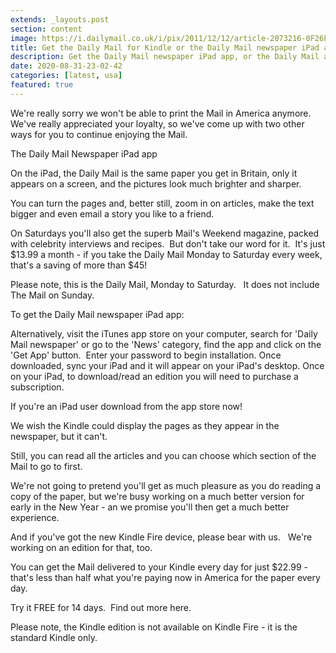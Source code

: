 ```yaml
---
extends: _layouts.post
section: content
image: https://i.dailymail.co.uk/i/pix/2011/12/12/article-2073216-0F26F9A700000578-149_1024x615_large.jpg 
title: Get the Daily Mail for Kindle or the Daily Mail newspaper iPad app 
description: Get the Daily Mail newspaper iPad app, or the Daily Mail and Mail on Sunday for Kindle - and save money! 
date: 2020-08-31-23-02-42 
categories: [latest, usa] 
featured: true 
--- 
```



We're really sorry we won't be able to print the Mail in America anymore.   We've really appreciated your loyalty, so we've come up with two other ways for you to continue enjoying the Mail. 

 

The Daily Mail Newspaper iPad app 

On the iPad, the Daily Mail is the same paper you get in Britain, only it appears on a screen, and the pictures look much brighter and sharper.   

You can turn the pages and, better still, zoom in on articles, make the text bigger and even email a story you like to a friend.  

On Saturdays you'll also get the superb Mail's Weekend magazine, packed with celebrity interviews and recipes.  But don't take our word for it.  It's just $13.99 a month - if you take the Daily Mail Monday to Saturday every week, that's a saving of more than $45! 

Please note, this is the Daily Mail, Monday to Saturday.   It does not include The Mail on Sunday. 

To get the Daily Mail newspaper iPad app:

Alternatively, visit the iTunes app store on your computer, search for 'Daily Mail newspaper' or go to the 'News' category, find the app and click on the 'Get App' button.  Enter your password to begin installation. Once downloaded, sync your iPad and it will appear on your iPad's desktop. Once on your iPad, to download/read an edition you will need to purchase a subscription. 

If you're an iPad user download from the app store now!



We wish the Kindle could display the pages as they appear in the newspaper, but it can't.   

Still, you can read all the articles and you can choose which section of the Mail to go to first. 

We're not going to pretend you'll get as much pleasure as you do reading a copy of the paper, but we're busy working on a much better version for early in the New Year - an we promise you'll then get a much better experience.  

And if you've got the new Kindle Fire device, please bear with us.   We're working on an edition for that, too.  

You can get the Mail delivered to your Kindle every day for just $22.99 - that's less than half what you're paying now in America for the paper every day.   

Try it FREE for 14 days.  Find out more here. 

Please note, the Kindle edition is not available on Kindle Fire - it is the standard Kindle only.

